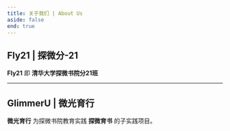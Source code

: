 ```yaml
---
title: 关于我们 | About Us
aside: false
end: true
---
```


## Fly21 | 探微分-21

**Fly21** 即 **清华大学探微书院分21班**

---

## GlimmerU | 微光育行

**微光育行** 为探微书院教育实践 **探微育书** 的子实践项目。
